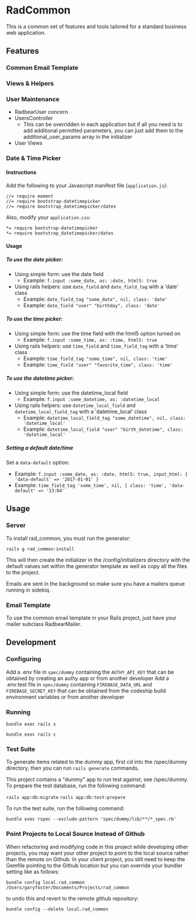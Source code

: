 # RadCommon
This is a common set of features and tools tailored for a standard business web application.

## Features

### Common Email Template

### Views & Helpers

### User Maintenance
* RadbearUser concern
* UsersController
  * This can be overridden in each application but if all you need is to add additional permitted parameters, you can just add them to the additional_user_params array in the initializer
* User Views

### Date & Time Picker
#### Instructions
Add the following to your Javascript manifest file (`application.js`):
```
//= require moment
//= require bootstrap-datetimepicker
//= require bootstrap_datetimepicker/dates
```

Also, modify your `application.css`:
```
*= require bootstrap-datetimepicker
*= require bootstrap_datetimepicker/dates
```

#### Usage
##### To use the date picker:
- Using simple form: use the date field 
  - Example: `f.input :some_date, as: :date, html5: true`
- Using rails helpers: use `date_field` and `date_field_tag` with a 'date' class
  - Example: `date_field_tag "some_date", nil, class: 'date'`
  - Example: `date_field "user" "birthday", class: 'date'`

##### To use the time picker:
- Using simple form: use the time field with the html5 option turned on
  - Example: `f.input :some_time, as: :time, html5: true`
- Using rails helpers: use `time_field` and `time_field_tag` with a 'time' class
  - Example: `time_field_tag "some_time", nil, class: 'time'`
  - Example: `time_field "user" "favorite_time", class: 'time'`

##### To use the datetime picker:
- Using simple form: use the datetime_local field
  - Example: `f.input :some_datetime, as: :datetime_local`
- Using rails helpers: use `datetime_local_field` and `datetime_local_field_tag` with a 'datetime_local' class
  - Example: `datetime_local_field_tag "some_datetime", nil, class: 'datetime_local'`
  - Example: `datetime_local_field "user" "birth_datetime", class: 'datetime_local'`

##### Setting a default date/time
Set a `data-default` option:
- Example: `f.input :some_date, as: :date, html5: true, input_html: { 'data-default' => '2017-01-01' }`
- Example: `time_field_tag 'some_time', nil, { class: 'time', 'data-default' => '13:04'`

## Usage

### Server
To install rad_common, you must run the generator: 

`rails g rad_common:install`

This will then create the initializer in the /config/initializers directory with the default values set within the generator template as well as copy all the files to the project.

Emails are sent in the background so make sure you have a mailers queue running in sidekiq.

### Email Template
To use the common email template in your Rails project, just have your mailer subclass RadbearMailer.

## Development

### Configuring
Add a .env file in `spec/dummy` containing the `AUTHY_API_KEY` that can be obtained by creating an authy app or from another developer
Add a .env.test file in `spec/dummy` containing `FIREBASE_DATA_URL` and `FIREBASE_SECRET_KEY` that can be obtained from the codeship build environment variables or from another developer

### Running
`bundle exec rails s`

`bundle exec rails c`

### Test Suite

To generate items related to the dummy app, first cd into the /spec/dummy directory, then you can run `rails generate` commands.

This project contains a "dummy" app to run test against, see /spec/dummy. To prepare the test database, run the following command:

`rails app:db:migrate`
`rails app:db:test:prepare`

To run the test suite, run the following command:

`bundle exec rspec --exclude-pattern 'spec/dummy/lib/**/*_spec.rb'`

### Point Projects to Local Source Instead of Github

When refactoring and modifying code in this project while developing other projects, you may want your other project to point to the local source rather than the remote on Github. In your client project, you still need to keep the Gemfile pointing to the Github location but you can override your bundler setting like as follows:

`bundle config local.rad_common /Users/garyfoster/Documents/Projects/rad_common`

to undo this and revert to the remote github repository:

`bundle config --delete local.rad_common`
